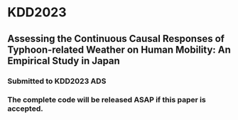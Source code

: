 # KDD2023
## Assessing the Continuous Causal Responses of Typhoon-related Weather on Human Mobility: An Empirical Study in Japan

### Submitted to KDD2023 ADS
### The complete code will be released ASAP if this paper is accepted.
